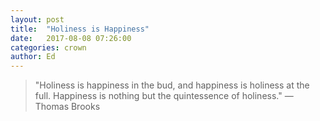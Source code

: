 ```yaml
---
layout: post
title:  "Holiness is Happiness"
date:   2017-08-08 07:26:00
categories: crown
author: Ed
---
```


> "Holiness is happiness in the bud, and happiness is holiness at the full. Happiness is nothing but the quintessence of holiness." — Thomas Brooks
